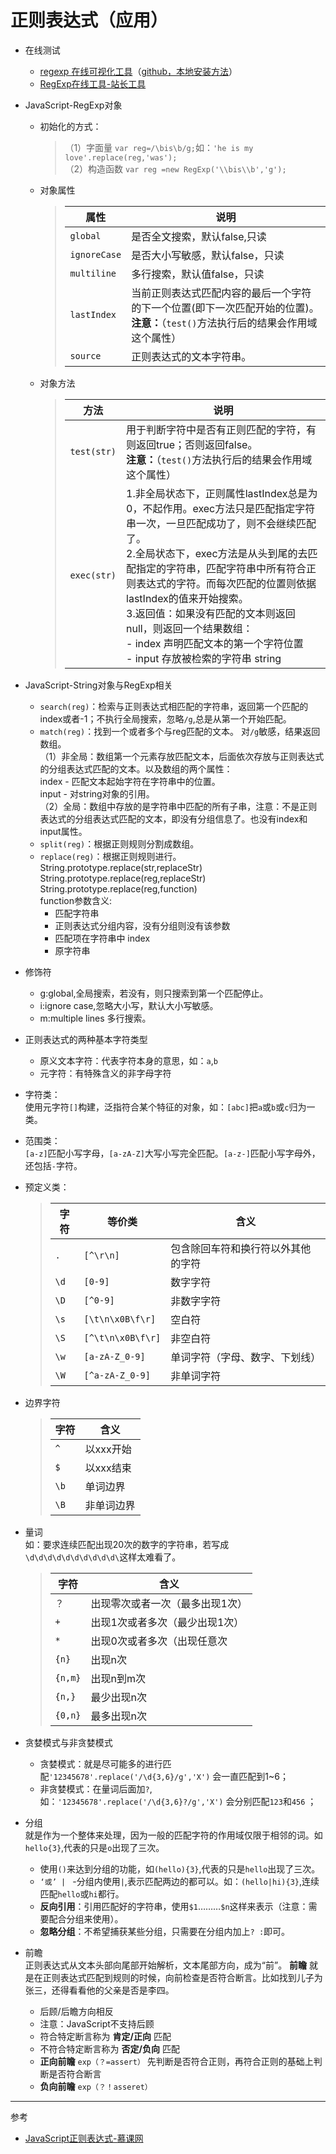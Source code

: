 正则表达式（应用）
===

* 在线测试
  * [regexp 在线可视化工具](https://regexper.com/)（[github，本地安装方法](https://github.com/javallone/regexper-static)）
  * [RegExp在线工具-站长工具](http://tool.oschina.net/regex/)

* JavaScript-RegExp对象
  * 初始化的方式：
    >（1）字面量 `var reg=/\bis\b/g;`如：`'he is my love'.replace(reg,'was');`  
    >（2）构造函数 `var reg =new RegExp('\\bis\\b','g');`
  * 对象属性
    >|属性|说明|
    >|---|----|    
    >|`global`|是否全文搜索，默认false,只读|
    >|`ignoreCase`|是否大小写敏感，默认false，只读|
    >|`multiline`|多行搜索，默认值false，只读|
    >|`lastIndex`|当前正则表达式匹配内容的最后一个字符的下一个位置(即下一次匹配开始的位置)。<br>**注意：**（`test()`方法执行后的结果会作用域这个属性）|
    >|`source`|正则表达式的文本字符串。|
  * 对象方法
    >|方法|说明|
    >|---|----|    
    >| `test(str)` |用于判断字符中是否有正则匹配的字符，有则返回true；否则返回false。<br>**注意：**（`test()`方法执行后的结果会作用域这个属性）|
    >|`exec(str)`|1.非全局状态下，正则属性lastIndex总是为0，不起作用。exec方法只是匹配指定字符串一次，一旦匹配成功了，则不会继续匹配了。<br>2.全局状态下，exec方法是从头到尾的去匹配指定的字符串，匹配字符串中所有符合正则表达式的字符。而每次匹配的位置则依据lastIndex的值来开始搜索。<br>3.返回值：如果没有匹配的文本则返回null，则返回一个结果数组：<br>- index 声明匹配文本的第一个字符位置 <br>- input 存放被检索的字符串 string|

* JavaScript-String对象与RegExp相关
  * `search(reg)`：检索与正则表达式相匹配的字符串，返回第一个匹配的index或者-1；不执行全局搜索，忽略`/g`,总是从第一个开始匹配。
  * `match(reg)`：找到一个或者多个与reg匹配的文本。
  对`/g`敏感，结果返回数组。
  <br>（1）非全局：数组第一个元素存放匹配文本，后面依次存放与正则表达式的分组表达式匹配的文本。以及数组的两个属性：
  <br>index - 匹配文本起始字符在字符串中的位置。
  <br>input - 对string对象的引用。
  <br>（2）全局：数组中存放的是字符串中匹配的所有子串，注意：不是正则表达式的分组表达式匹配的文本，即没有分组信息了。也没有index和input属性。
  * `split(reg)`：根据正则规则分割成数组。
  * `replace(reg)`：根据正则规则进行。
  <br>String.prototype.replace(str,replaceStr)
  <br>String.prototype.replace(reg,replaceStr)
  <br>String.prototype.replace(reg,function)
  <br>function参数含义:
    - 匹配字符串
    - 正则表达式分组内容，没有分组则没有该参数
    - 匹配项在字符串中 index
    - 原字符串

* 修饰符
  * g:global,全局搜索，若没有，则只搜索到第一个匹配停止。
  * i:ignore case,忽略大小写，默认大小写敏感。
  * m:multiple lines 多行搜索。

* 正则表达式的两种基本字符类型
  * 原义文本字符：代表字符本身的意思，如：`a`,`b`
  * 元字符：有特殊含义的非字母字符
* 字符类：  
使用元字符`[]`构建，泛指符合某个特征的对象，如：`[abc]`把`a`或`b`或`c`归为一类。
* 范围类：  
`[a-z]`匹配小写字母，`[a-zA-Z]`大写小写完全匹配。`[a-z-]`匹配小写字母外，还包括`-`字符。
* 预定义类：  
  >|  字符  |       等价类            |                     含义                |
  >|--------|------------------------|-----------------------------------------|
  >|`.`     |      `[^\r\n]`         |      包含除回车符和换行符以外其他的字符    |
  >|`\d`    |       `[0-9]`          |      数字字符                            |
  >|`\D`    | `[^0-9]`               |      非数字字符                          |
  >|`\s`    |`[\t\n\x0B\f\r]`        |      空白符                              |
  >|`\S`    |`[^\t\n\x0B\f\r]`        |      非空白符                           |
  >|`\w`    |`[a-zA-Z_0-9]`        |     单词字符（字母、数字、下划线）           |
  >|`\W`    |`[^a-zA-Z_0-9]`        |           非单词字符                      |
* 边界字符
  >|   字符  |        含义      |
  >|---------|-----------------|
  >|`^`|以xxx开始|
  >|`$`|以xxx结束|
  >|`\b`|单词边界|
  >|`\B`|非单词边界|
* 量词  
如：要求连续匹配出现20次的数字的字符串，若写成`\d\d\d\d\d\d\d\d\d\d\`这样太难看了。
  >|   字符  |        含义      |
  >|---------|-----------------|
  >|`？`|出现零次或者一次（最多出现1次）|
  >|`+`|出现1次或者多次（最少出现1次）|
  >|`*`|出现0次或者多次（出现任意次|
  >|`{n}`|出现n次|
  >|`{n,m}`|出现n到m次|
  >|`{n,}`|最少出现n次|
  >|`{0,n}`|最多出现n次|
* 贪婪模式与非贪婪模式
  * 贪婪模式：就是尽可能多的进行匹配`'12345678'.replace('/\d{3,6}/g','X')` 会一直匹配到1~6；
  * 非贪婪模式：在量词后面加`?`,如：`'12345678'.replace('/\d{3,6}?/g','X')` 会分别匹配`123`和`456` ；
* 分组  
就是作为一个整体来处理，因为一般的匹配字符的作用域仅限于相邻的词。如`hello{3}`,代表的只是`o`出现了三次。
  * 使用`()`来达到分组的功能，如`(hello){3}`,代表的只是`hello`出现了三次。
  * `‘或’ | `  -分组内使用`|`,表示匹配两边的都可以。如：`(hello|hi){3}`,连续匹配`hello`或`hi`都行。
  * **反向引用**：引用匹配好的字符串，使用`$1`………`$n`这样来表示（注意：需要配合分组来使用）。
  * **忽略分组**：不希望捕获某些分组，只需要在分组内加上`? :`即可。
* 前瞻  
  正则表达式从文本头部向尾部开始解析，文本尾部方向，成为“前”。
  **前瞻** 就是在正则表达式匹配到规则的时候，向前检查是否符合断言。比如找到儿子为张三，还得看看他的父亲是否是李四。
  * 后顾/后瞻方向相反
  * 注意：JavaScript不支持后顾
  * 符合特定断言称为 **肯定/正向** 匹配
  * 不符合特定断言称为 **否定/负向** 匹配 
  * **正向前瞻** `exp（？=assert）` 先判断是否符合正则，再符合正则的基础上判断是否符合断言
  * **负向前瞻** `exp（？！asseret）`







------
参考

* [JavaScript正则表达式-慕课网](http://www.imooc.com/learn/706)